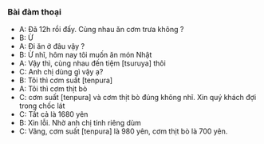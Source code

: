 ### Bài đàm thoại
- A: Đã 12h rồi đấy. Cùng nhau ăn cơm trưa không ?
- B: Ừ
- A: Đi ăn ở đâu vậy ?
- B: Ừ nhĩ, hôm nay tôi muốn ăn món Nhật
- A: Vậy thì, cùng nhau đến tiệm [tsuruya] thôi
- C: Anh chị dùng gì vậy ạ?
- B: Tôi thì cơm suất [tenpura]
- A: Tôi thì cơm thịt bò
- C: cơm suất [tenpura] và cơm thịt bò đúng không nhĩ. Xin quý khách đợi trong chốc lát
- C: Tất cả là 1680 yên
- B: Xin lỗi. Nhờ anh chị tính riêng dùm
- C: Vâng, cơm suất [tenpura] là 980 yên, cơm thịt bò là 700 yên.
